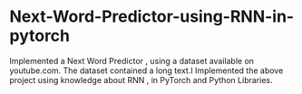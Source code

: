 # Next-Word-Predictor-using-RNN-in-pytorch
Implemented a Next Word Predictor , using a dataset available on youtube.com. The dataset contained a long text.I Implemented the above project using knowledge about RNN , in PyTorch and Python Libraries.
